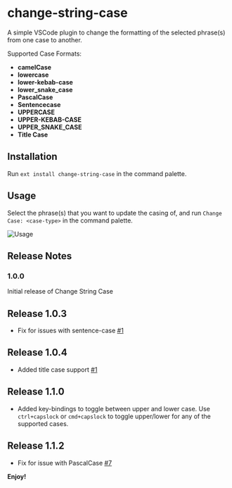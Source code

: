 # change-string-case

A simple VSCode plugin to change the formatting of the selected phrase(s) from one case to another.

Supported Case Formats:
  - **camelCase**
  - **lowercase**
  - **lower-kebab-case**
  - **lower_snake_case**
  - **PascalCase**
  - **Sentencecase**
  - **UPPERCASE**
  - **UPPER-KEBAB-CASE**
  - **UPPER_SNAKE_CASE**
  - **Title Case**

## Installation

Run `ext install change-string-case` in the command palette.

## Usage

Select the phrase(s) that you want to update the casing of, and run `Change Case: <case-type>` in the command palette.

![Usage](https://raw.githubusercontent.com/maximus136/change-string-case/master/code-gif.gif)


<!--
## Known Issues

Calling out known issues can help limit users opening duplicate issues against your extension. -->

## Release Notes

### 1.0.0

Initial release of Change String Case

## Release 1.0.3
- Fix for issues with sentence-case [#1](https://github.com/maximus136/change-string-case/issues/1)

## Release 1.0.4
- Added title case support [#1](https://github.com/maximus136/change-string-case/issues/2)

## Release 1.1.0
- Added key-bindings to toggle between upper and lower case. Use `ctrl+capslock` or `cmd+capslock` to toggle upper/lower for any of the supported cases.

## Release 1.1.2
- Fix for issue with PascalCase [#7](https://github.com/maximus136/change-string-case/issues/7)

**Enjoy!**
